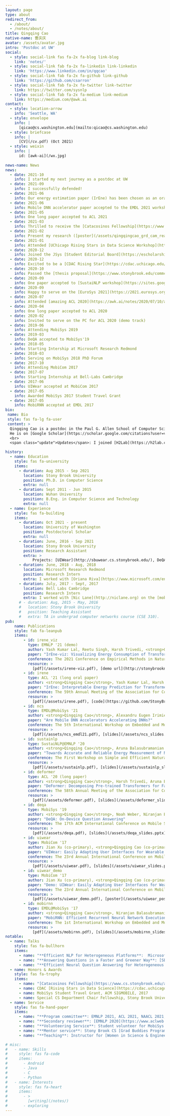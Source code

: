 ```yaml
---
layout: page
type: about
redirect_from: 
  - /about/
  - /notes/about/
title: Qingqing Cao
native-name: 曹庆庆
avatar: /assets/avatar.jpg
intro: 'Postdoc at UW'
social:
  - style: social-link fas fa-2x fa-blog link-blog
    link: 'notes/'
  - style: social-link fab fa-2x fa-linkedin link-linkedin
    link: 'https://www.linkedin.com/in/qqcao'
  - style: social-link fab fa-2x fa-github link-github
    link: 'https://github.com/csarron'
  - style: social-link fab fa-2x fa-twitter link-twitter
    link: https://twitter.com/sysnlp
  - style: social-link fab fa-2x fa-medium link-medium
    link: https://medium.com/@awk.ai
contact:
  - style: location-arrow
    info: 'Seattle, WA'
  - style: envelope
    info: |
      [qicao@cs.washington.edu](mailto:qicao@cs.washington.edu)
  - style: briefcase
    info: |
      [CV](/cv.pdf) (Oct 2021)
  - style: weixin
    info: |
      id: [awk-ai](/wx.jpg)
      
news-name: News
news:
  - date: 2021-10
    info: I started my next journey as a postdoc at UW
  - date: 2021-09
    info: I successfully defended!
  - date: 2021-06
    info: Our energy estimation paper (IrEne) has been chosen as an oral presentation at ACL 2021!
  - date: 2021-06
    info: Mobile DNN accelerator paper accepted to the EMDL 2021 workshop @ MobiSys!
  - date: 2021-05
    info: One long paper accepted to ACL 2021
  - date: 2021-03
    info: Thrilled to receive the [Catacosinos Fellowship](https://www.cs.stonybrook.edu/about-us/News/Funding-Doctoral-Research-Catacosinos-Fellowship-Awardees-2021)! 
  - date: 2021-02
    info: Present my research ([poster](/assets/qingqingcao_grd_cam_ready.pdf)) on Stony Brook CS [Graduate Research Day](https://www3.cs.stonybrook.edu/~grd/program.html). 
  - date: 2021-01
    info: Attended [UChicago Rising Stars in Data Science Workshop](https://cdac.uchicago.edu/rising-stars/), check out my [5-min lightning talk](https://www.youtube.com/watch?v=45PgiWIBo3s)
  - date: 2020-12
    info: Joined the JSys [Student Editorial Board](https://escholarship.org/uc/jsys/studenteb)
  - date: 2020-12
    info: Excited to be a [CDAC Rising Star](https://cdac.uchicago.edu/rising-stars/)
  - date: 2020-10
    info: Passed the [thesis proposal](https://www.stonybrook.edu/commcms/sciedphd/program/thesis.php) defense! Feel free to check out the [slides](https://docs.google.com/presentation/d/13PJSnAYcsjfDZPyj6L_kCMPq34-1Qc_OWnTd4sZPhWc/).
  - date: 2020-09
    info: One paper accepted to [SustaiNLP workshop](https://sites.google.com/view/sustainlp2020/home) @ EMNLP 2020
  - date: 2020-09
    info: Happy to serve on the [EuroSys 2021](https://2021.eurosys.org/) shadow PC
  - date: 2020-07
    info: Attended [amazing ACL 2020](https://awk.ai/notes/2020/07/10/acl-2020-adventure.html)!
  - date: 2020-04
    info: One long paper accepted to ACL 2020
  - date: 2020-02
    info: Invited to serve on the PC for ACL 2020 (demo track)
  - date: 2019-06
    info: Attending MobiSys 2019
  - date: 2019-03
    info: DeQA accepted to MobiSys'19
  - date: 2018-05
    info: Starting Intership at Microsoft Research Redmond
  - date: 2018-03
    info: Serving on MobiSys 2018 PhD Forum
  - date: 2017-10
    info: Attending MobiCom 2017
  - date: 2017-07
    info: Starting Internship at Bell-Labs Cambridge
  - date: 2017-06
    info: UIWear accepted at MobiCom 2017
  - date: 2017-05
    info: Awarded MobiSys 2017 Student Travel Grant
  - date: 2017-05
    info: MobiRNN accepted at EMDL 2017
bio: 
 name: Bio
 style: fas fa-lg fa-user
 content: >
  Qingqing Cao is a postdoc in the Paul G. Allen School of Computer Science and Engineering at University of Washington. His research interests include natural language processing (NLP), mobile computing, and machine learning systems. He has focused on building efficient and practical NLP systems for both edge devices and the cloud, such as on-device question answering (MobiSys 2019), faster Transformer models (ACL 2020), and accurate energy estimation of NLP models (ACL 2021). He obtained a computer science Ph.D. at Stony Brook University where he worked with Prof. [Aruna Balasubramanian](http://www3.cs.stonybrook.edu/~arunab/index.html) and Prof. [Niranjan Balasubramanian](http://www3.cs.stonybrook.edu/~niranjan/index.html). He was a recipient of the Catacosinos Fellowship at Stony Brook University and a Rising Star in Data Science at the University of Chicago. His website is https://awk.ai. 
  He is on [Google Scholar](https://scholar.google.com/citations?user=vLpPyUUAAAAJ) and [Semantic Scholar](https://www.semanticscholar.org/author/31961604).
  <br>
  <span class="update">Updates</span>: I joined [H2Lab](https://h2lab.cs.washington.edu/) at UW as a postdoc!  <br>

history:
  - name: Education
    style: fas fa-university
    items:
      - duration: Aug 2015 - Sep 2021
        location: Stony Brook University
        position: Ph.D. in Computer Science
        extra: null
      - duration: Sept 2011 - Jun 2015
        location: Wuhan University
        position: B.Eng. in Computer Science and Technology
        extra: null
  - name: Experience
    style: fas fa-building
    items:
      - duration: Oct 2021 - present
        location: University of Washington
        position: Postdoctoral Scholar
        extra: null
      - duration: June, 2016 - Sep 2021
        location: Stony Brook University
        position: Research Assistant
        extra: >
            Projects: [UIWear](http://sbuwear.cs.stonybrook.edu/), DeQA, DeFormer, NLP Energy.
      - duration: June, 2018 - Aug, 2018
        location: Microsoft Research Redmond
        position: Research Intern
        extra: I worked with [Oriana Riva](https://www.microsoft.com/en-us/research/people/oriana/) to study [dynamic business web queries](https://arxiv.org/abs/2012.05818).
      - duration: July, 2017 - Sept, 2017
        location: Bell Labs Cambridge
        position: Research Intern
        extra: I worked with [Nic Lane](http://niclane.org) on the [mobile deep learning accelerator](/assets/ncs_emdl21.pdf) project.
      # - duration: Aug, 2015 - May, 2016
      #   location: Stony Brook University
      #   position: Teaching Assistant
      #   extra: TA in undergrad computer networks course (CSE 310).
pub:
    name: Publications
    style: fab fa-leanpub
    items:
        - id: irene_viz
          type: EMNLP '21 (demo)
          author: Yash Kumar Lal, Reetu Singh, Harsh Trivedi, <strong>Qingqing Cao</strong>, Aruna Balasubramanian, Niranjan Balasubramanian.
          paper: "IrEne-viz: Visualizing Energy Consumption of Transformer Models"
          conference: The 2021 Conference on Empirical Methods in Natural Language Processing.
          resource: >
            [pdf](/assets/irene-viz.pdf), [demo url](http://stonybrooknlp.github.io/irene/demo/), [bibtex](https://aclanthology.org/2021.emnlp-demo.29.bib),  [acl](https://aclanthology.org/2021.emnlp-demo.29/)
        - id: irene
          type: ACL '21 (long oral paper)
          author: <strong>Qingqing Cao</strong>, Yash Kumar Lal, Harsh Trivedi, Aruna Balasubramanian and Niranjan Balasubramanian.
          paper: "IrEne: Interpretable Energy Prediction for Transformers"
          conference: The 59th Annual Meeting of the Association for Computational Linguistics.
          resource: >
            [pdf](/assets/irene.pdf), [code](https://github.com/StonyBrookNLP/IrEne), [bibtex](https://aclanthology.org/2021.acl-long.167.bib),  [acl](https://aclanthology.org/2021.acl-long.167), [gslides](https://docs.google.com/presentation/d/1f1zULlp9lJXaznU5yxZnfTnsUyNPbzo0N2-SstzmAng/)
        - id: ncs
          type: EMDL@MobiSys '21
          author: <strong>Qingqing Cao</strong>, Alexandru Eugen Irimiea, Mohamed Abdelfattah, Aruna Balasubramanian and Nicholas D. Lane.
          paper: "Are Mobile DNN Accelerators Accelerating DNNs?"
          conference: The 5th International Workshop on Embedded and Mobile Deep Learning.
          resource: >
            [pdf](/assets/ncs_emdl21.pdf), [slides](/assets/ncs_slides.pptx), [code](https://github.com/csarron/MobileAccelerator), [bibtex](/assets/ncs.bib), [gslides](https://docs.google.com/presentation/d/1Y2k1LAxjEhBALMk9_4rBH_IvRDMOtGevzFnqD9nQeDU), [presentation](https://youtu.be/nJSh3TFha6M)
        - id: sustainlp
          type: SustaiNLP@EMNLP '20
          author: <strong>Qingqing Cao</strong>, Aruna Balasubramanian and Niranjan Balasubramanian.
          paper: "Towards Accurate and Reliable Energy Measurement of NLP Models"
          conference: The First Workshop on Simple and Efficient Natural Language Processing.
          resource: >
            [pdf](/assets/sustainlp.pdf), [slides](/assets/sustainlp_slides.pptx), [code](https://github.com/csarron/sustainlp2020-energy), [bibtex](https://www.aclweb.org/anthology/2020.sustainlp-1.19.bib), [acl](https://www.aclweb.org/anthology/2020.sustainlp-1.19), [gslides](https://docs.google.com/presentation/d/1dW-zJux1f8a0WX69VMQtnLmYzyJPgDtYOnywl1rqQa8), [presentation](https://slideslive.com/38939441/towards-accurate-and-reliable-energy-measurement-of-nlp-models)
        - id: deformer
          type: ACL '20 (long paper)
          author: <strong>Qingqing Cao</strong>, Harsh Trivedi, Aruna Balasubramanian and Niranjan Balasubramanian.
          paper: "DeFormer: Decomposing Pre-trained Transformers for Faster Question Answering"
          conference: The 58th Annual Meeting of the Association for Computational Linguistics.
          resource: >
            [pdf](/assets/deformer.pdf), [slides](/assets/deformer_slides.pptx), [code](https://github.com/StonyBrookNLP/deformer), [bibtex](https://www.aclweb.org/anthology/2020.acl-main.411.bib),  [acl](https://www.aclweb.org/anthology/2020.acl-main.411), [gslides](https://docs.google.com/presentation/d/1TTjr8jSBfR4vQr_DiaXfnCEhwVq_OWPS6HPpn1aColQ), [presentation](https://slideslive.com/38929429/deformer-decomposing-pretrained-transformers-for-faster-question-answering)
        - id: deqa
          type: MobiSys '19
          author: <strong>Qingqing Cao</strong>, Noah Weber, Niranjan Balasubramanian, and Aruna Balasubramanian.
          paper: "DeQA: On-Device Question Answering"
          conference: The 17th ACM International Conference on Mobile Systems, Applications, and Services.
          resource: >
            [pdf](/assets/deqa.pdf), [slides](/assets/deqa_slides.pptx), [code](https://github.com/SBUNetSys/DeQA), [bibtex](/assets/deqa.bib)
        - id: uiwear
          type: MobiCom '17
          author: Jian Xu (co-primary), <strong>Qingqing Cao (co-primary)</strong>, Aditya Prakash, Aruna Balasubramanian, and Don Porter.
          paper: "UIWear: Easily Adapting User Interfaces for Wearable Devices"
          conference: The 23rd Annual International Conference on Mobile Computing and Networking.
          resource: >
            [pdf](/assets/uiwear.pdf), [slides](/assets/uiwear_slides.pptx), [code](https://github.com/SBUNetSys/UIWear), [bibtex](/assets/uiwear.bib)
        - id: uiwear_demo
          type: MobiCom '17
          author: Jian Xu (co-primary), <strong>Qingqing Cao (co-primary)</strong>, Aditya Prakash, Aruna Balasubramanian, and Don Porter.
          paper: "Demo: UIWear: Easily Adapting User Interfaces for Wearable Devices"
          conference: The 23rd Annual International Conference on Mobile Computing and Networking.
          resource: >
            [pdf](/assets/uiwear_demo.pdf), [poster](/assets/uiwear_poster.pdf), [video](https://youtu.be/YEQ3HNeQnts), [bibtex](/assets/uiwear_demo.bib)
        - id: mobirnn
          type: EMDL@MobiSys '17
          author: <strong>Qingqing Cao</strong>, Niranjan Balasubramanian, Aruna Balasubramanian.
          paper: "MobiRNN: Efficient Recurrent Neural Network Execution on Mobile GPU"
          conference: The 1st International Workshop on Embedded and Mobile Deep Learning.
          resource: >
            [pdf](/assets/mobirnn.pdf), [slides](/assets/mobirnn_slides.pptx), [code](https://github.com/SBUNetSys/MobiRNN-EMDL17), [bibtex](/assets/mobirnn.bib)
notable:
  - name: Talks
    style: fas fa-bullhorn
    items:
      - name: "**Efficient NLP for Heterogeneous Platforms**:  Microsoft Research Asia (May 2021),  University of Washington (April 2021), UC Santa Barbara (March 2021), University of Glasgow (March 2021)"
      - name: "**Answering Questions in a Faster and Greener Way**: [SBU 3MT](https://grad.stonybrook.edu/professional-development/sbu3mt/) (April 2021), [talk video](https://youtu.be/WQSl6JLwsPg)"
      - name: "**Efficient Neural Question Answering for Heterogeneous Platforms**: Uchicago CDAC (Jan 2021), [talk video](https://www.youtube.com/watch?v=45PgiWIBo3s)"
  - name: Honors & Awards
    style: fas fa-trophy
    items:
      - name: "[Catacosinos Fellowship](https://www.cs.stonybrook.edu/about-us/News/Funding-Doctoral-Research-Catacosinos-Fellowship-Awardees-2021) (2 out of 232 PhD students), Stony Brook University, 2021"
      - name: CDAC [Rising Stars in Data Science](https://cdac.uchicago.edu/rising-stars/#rising-stars-profiles), University of Chicago, 2021
      - name: MobiSys Student Travel Grant, ACM SIGMOBILE, 2017
      - name: Special CS Department Chair Fellowship, Stony Brook University, 2015
  - name: Service
    style: fas fa-hand-paper
    items:
      - name: "**Program committee**: EMNLP 2021, ACL 2021, NAACL 2021, Eurosys 2021 ([shadow](https://2021.eurosys.org/shadow-program-committe.html#pc)), ACL 2020 ([demo](https://www.aclweb.org/anthology/2020.acl-demos.0.pdf)), MobiSys 2018 ([PhD forum](https://www.sigmobile.org/mobisys/2018/workshops/phdforum18/committee/)), IEEE Transactions on Mobile Computing ([reviewer](https://www.computer.org/csdl/api/v1/periodical/trans/tm/2019/02/08605405/17D45We0UEp/download-article/pdf)), JSys Student Editorial Board [Member](https://escholarship.org/uc/jsys/studenteb)."
      - name: "**Secondary reviewer**: [EMNLP 2020](https://www.aclweb.org/anthology/2020.emnlp-main.0.pdf), IMC 2017, EuroSys 2019, MobiSys 2017~2020, MobiCom 2019~2021, SIGCOMM 2019~2020"
      - name: "**Volunteering Service**: Student volunteer for MobiSys 2017 and ACL 2020."
      - name: "**Mentor service**: Stony Brook CS [Grad Buddies Program](https://www3.cs.stonybrook.edu/~csgso/gradbuddies.html); MS students: Aditya Prakash, Sruti Kumari, Mohit Marwari, Naga Naravamakula, Chenghao Yang, and Alexandru Eugen Irimiea (Oxford)"
      - name: "**Teaching**: Instructor for [Women in Science & Engineering (WISE) 380](https://www.stonybrook.edu/commcms/wise/college/WISE_Courses)"

# misc:
#   - name: Skills
#     style: fas fa-code
#     items:
#       - Android
#       - Java
#       - C
#       - Python      
#   - name: Interests
#     style: fas fa-heart
#     items:
#       - >
#         [writing](/notes/)
#       - exploring
---
```


